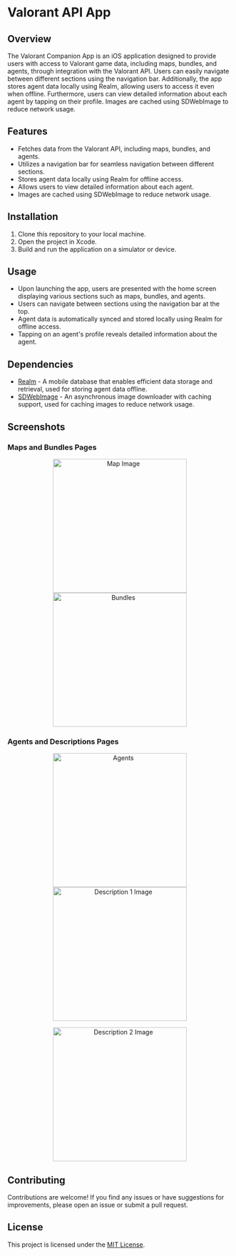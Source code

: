 # Valorant API App

## Overview
The Valorant Companion App is an iOS application designed to provide users with access to Valorant game data, including maps, bundles, and agents, through integration with the Valorant API. Users can easily navigate between different sections using the navigation bar. Additionally, the app stores agent data locally using Realm, allowing users to access it even when offline. Furthermore, users can view detailed information about each agent by tapping on their profile. Images are cached using SDWebImage to reduce network usage.


## Features
- Fetches data from the Valorant API, including maps, bundles, and agents.
- Utilizes a navigation bar for seamless navigation between different sections.
- Stores agent data locally using Realm for offline access.
- Allows users to view detailed information about each agent.
- Images are cached using SDWebImage to reduce network usage.

## Installation
1. Clone this repository to your local machine.
2. Open the project in Xcode.
3. Build and run the application on a simulator or device.

## Usage
- Upon launching the app, users are presented with the home screen displaying various sections such as maps, bundles, and agents.
- Users can navigate between sections using the navigation bar at the top.
- Agent data is automatically synced and stored locally using Realm for offline access.
- Tapping on an agent's profile reveals detailed information about the agent.

## Dependencies
- [Realm](https://realm.io/) - A mobile database that enables efficient data storage and retrieval, used for storing agent data offline.
- [SDWebImage](https://github.com/SDWebImage/SDWebImage) - An asynchronous image downloader with caching support, used for caching images to reduce network usage.

## Screenshots

### Maps and Bundles Pages
<p align="center">
  <img src="https://drive.google.com/uc?export=view&id=11KNIkr2IGCBG0hOtYLJFX2GD5qL5g8x0" alt="Map Image" width="300">
  <img src="https://drive.google.com/uc?export=view&id=1rqN-61eYvIAxvRjJGLCSIqUUq0wtn2Qv" alt="Bundles" width="300">
</p>

### Agents and Descriptions Pages
<p align="center">
  <img src="https://drive.google.com/uc?export=view&id=17pOl9HgHnXomGdIZ_T-Z-_jHsZLKmvyX" alt="Agents" width="300">
  <img src="https://drive.google.com/uc?export=view&id=1UaGdpmXfePxMW4deijjU_f8pBRFxSYOt" alt="Description 1 Image" width="300">
</p>
<p align="center">
  <img src="https://drive.google.com/uc?export=view&id=1U6RMwTWT5Ljaev_ndcmNun9T3rRMw-w_" alt="Description 2 Image" width="300">
</p>


## Contributing
Contributions are welcome! If you find any issues or have suggestions for improvements, please open an issue or submit a pull request.

## License
This project is licensed under the [MIT License](LICENSE).
